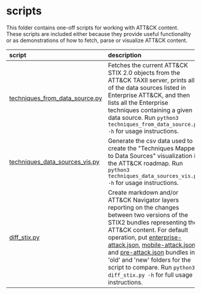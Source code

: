 # scripts

This folder contains one-off scripts for working with ATT&CK content. These scripts are included either because they provide useful functionality or as demonstrations of how to fetch, parse or visualize ATT&CK content.

| script | description |
|:-------|:------------|
| [techniques_from_data_source.py](techniques_from_data_source.py) | Fetches the current ATT&CK STIX 2.0 objects from the ATT&CK TAXII server, prints all of the data sources listed in Enterprise ATT&CK, and then lists all the Enterprise techniques containing a given data source. Run `python3 techniques_from_data_source.py -h` for usage instructions. |
| [techniques_data_sources_vis.py](techniques_data_sources_vis.py) | Generate the csv data used to create the "Techniques Mapped to Data Sources" visualization in the ATT&CK roadmap. Run `python3 techniques_data_sources_vis.py -h` for usage instructions. | 
| [diff_stix.py](diff_stix.py) | Create markdown and/or ATT&CK Navigator layers reporting on the changes between two versions of the STIX2 bundles representing the ATT&CK content. For default operation, put [enterprise-attack.json](https://github.com/mitre/cti/blob/master/enterprise-attack/enterprise-attack.json), [mobile-attack.json](https://github.com/mitre/cti/blob/master/mobile-attack/mobile-attack.json), and [pre-attack.json](https://github.com/mitre/cti/blob/master/pre-attack/pre-attack.json) bundles in 'old' and 'new' folders for the script to compare. Run `python3 diff_stix.py -h` for full usage instructions. |
